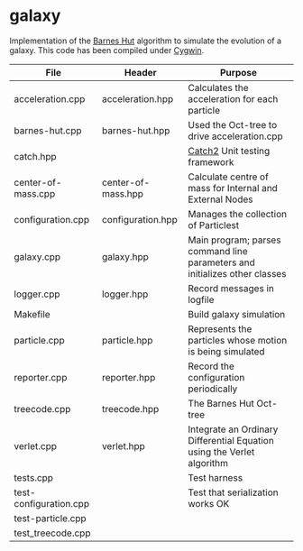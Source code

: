 # galaxy

Implementation of the [Barnes Hut](https://en.wikipedia.org/wiki/Barnes%E2%80%93Hut_simulation) algorithm
to simulate the evolution of a galaxy. This code has been compiled under [Cygwin](https://www.cygwin.com/).



 File | Header | Purpose 
---------------------|------------------|---------------------------------------------------------------------
 acceleration.cpp |  acceleration.hpp |Calculates the acceleration for each particle 
 barnes-hut.cpp | barnes-hut.hpp | Used the Oct-tree to drive acceleration.cpp
catch.hpp || [Catch2](https://github.com/catchorg/Catch2) Unit testing framework 
 center-of-mass.cpp | center-of-mass.hpp |Calculate centre of mass for Internal and External Nodes 
 configuration.cpp | configuration.hpp| Manages the collection of Particlest 
 galaxy.cpp |galaxy.hpp| Main program; parses command line parameters and initializes other classes
 logger.cpp|logger.hpp|Record messages in logfile
 Makefile || Build galaxy simulation 
 particle.cpp| particle.hpp | Represents the particles whose motion is being simulated
 reporter.cpp |  reporter.hpp|Record the configuration periodically 
 treecode.cpp |treecode.hpp  | The Barnes Hut Oct-tree
 verlet.cpp | verlet.hpp | Integrate an Ordinary Differential Equation using the Verlet algorithm
 tests.cpp || Test harness 
 test-configuration.cpp| | Test that serialization works OK 
 test-particle.cpp |  | 
 test_treecode.cpp |  | 
